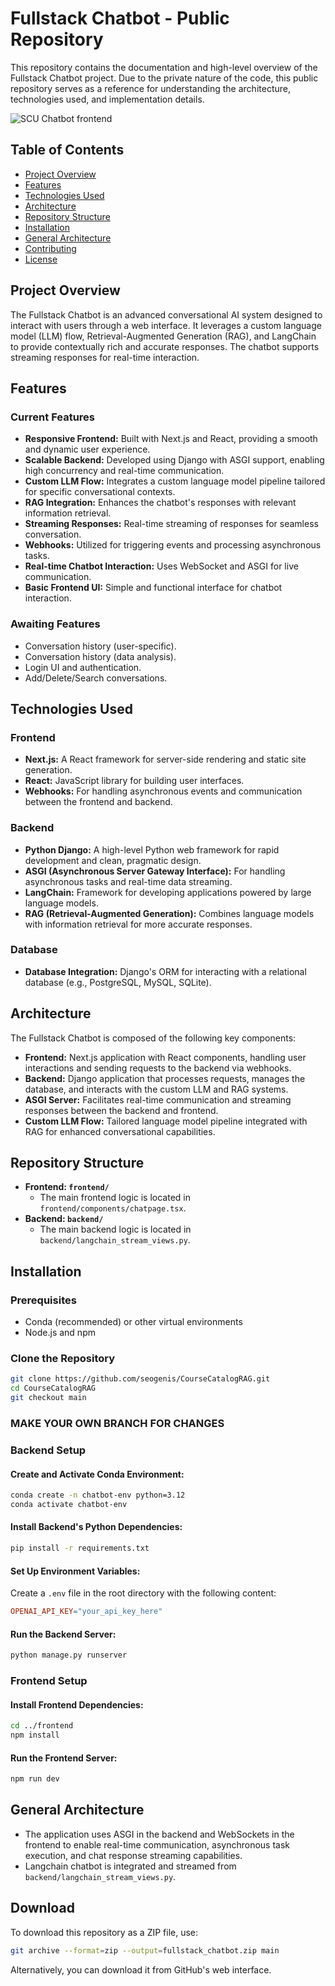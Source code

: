# Fullstack Chatbot - Public Repository

This repository contains the documentation and high-level overview of the Fullstack Chatbot project. Due to the private nature of the code, this public repository serves as a reference for understanding the architecture, technologies used, and implementation details.

![SCU Chatbot frontend](https://github.com/user-attachments/assets/c48b8e6f-0b38-4253-b7c6-5f55e26011b2)

## Table of Contents

- [Project Overview](#project-overview)
- [Features](#features)
- [Technologies Used](#technologies-used)
- [Architecture](#architecture)
- [Repository Structure](#repository-structure)
- [Installation](#installation)
- [General Architecture](#general-architecture)
- [Contributing](#contributing)
- [License](#license)

## Project Overview

The Fullstack Chatbot is an advanced conversational AI system designed to interact with users through a web interface. It leverages a custom language model (LLM) flow, Retrieval-Augmented Generation (RAG), and LangChain to provide contextually rich and accurate responses. The chatbot supports streaming responses for real-time interaction.

## Features

### Current Features

- **Responsive Frontend:** Built with Next.js and React, providing a smooth and dynamic user experience.
- **Scalable Backend:** Developed using Django with ASGI support, enabling high concurrency and real-time communication.
- **Custom LLM Flow:** Integrates a custom language model pipeline tailored for specific conversational contexts.
- **RAG Integration:** Enhances the chatbot's responses with relevant information retrieval.
- **Streaming Responses:** Real-time streaming of responses for seamless conversation.
- **Webhooks:** Utilized for triggering events and processing asynchronous tasks.
- **Real-time Chatbot Interaction:** Uses WebSocket and ASGI for live communication.
- **Basic Frontend UI:** Simple and functional interface for chatbot interaction.

### Awaiting Features

- Conversation history (user-specific).
- Conversation history (data analysis).
- Login UI and authentication.
- Add/Delete/Search conversations.

## Technologies Used

### Frontend
- **Next.js:** A React framework for server-side rendering and static site generation.
- **React:** JavaScript library for building user interfaces.
- **Webhooks:** For handling asynchronous events and communication between the frontend and backend.

### Backend
- **Python Django:** A high-level Python web framework for rapid development and clean, pragmatic design.
- **ASGI (Asynchronous Server Gateway Interface):** For handling asynchronous tasks and real-time data streaming.
- **LangChain:** Framework for developing applications powered by large language models.
- **RAG (Retrieval-Augmented Generation):** Combines language models with information retrieval for more accurate responses.

### Database
- **Database Integration:** Django's ORM for interacting with a relational database (e.g., PostgreSQL, MySQL, SQLite).

## Architecture

The Fullstack Chatbot is composed of the following key components:

- **Frontend:** Next.js application with React components, handling user interactions and sending requests to the backend via webhooks.
- **Backend:** Django application that processes requests, manages the database, and interacts with the custom LLM and RAG systems.
- **ASGI Server:** Facilitates real-time communication and streaming responses between the backend and frontend.
- **Custom LLM Flow:** Tailored language model pipeline integrated with RAG for enhanced conversational capabilities.

## Repository Structure

- **Frontend: `frontend/`**
  - The main frontend logic is located in `frontend/components/chatpage.tsx`.
- **Backend: `backend/`**
  - The main backend logic is located in `backend/langchain_stream_views.py`.

## Installation

### Prerequisites

- Conda (recommended) or other virtual environments
- Node.js and npm

### Clone the Repository

```bash
git clone https://github.com/seogenis/CourseCatalogRAG.git
cd CourseCatalogRAG
git checkout main
```

### MAKE YOUR OWN BRANCH FOR CHANGES

### Backend Setup

#### Create and Activate Conda Environment:

```bash
conda create -n chatbot-env python=3.12
conda activate chatbot-env
```

#### Install Backend's Python Dependencies:

```bash
pip install -r requirements.txt
```

#### Set Up Environment Variables:

Create a `.env` file in the root directory with the following content:

```makefile
OPENAI_API_KEY="your_api_key_here"
```

#### Run the Backend Server:

```bash
python manage.py runserver
```

### Frontend Setup

#### Install Frontend Dependencies:

```bash
cd ../frontend
npm install
```

#### Run the Frontend Server:

```bash
npm run dev
```

## General Architecture

- The application uses ASGI in the backend and WebSockets in the frontend to enable real-time communication, asynchronous task execution, and chat response streaming capabilities. 
- Langchain chatbot is integrated and streamed from `backend/langchain_stream_views.py`.

## Download

To download this repository as a ZIP file, use:

```bash
git archive --format=zip --output=fullstack_chatbot.zip main
```

Alternatively, you can download it from GitHub's web interface.

